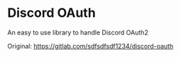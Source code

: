 # Discord OAuth

An easy to use library to handle Discord OAuth2

Original: https://gitlab.com/sdfsdfsdf1234/discord-oauth
